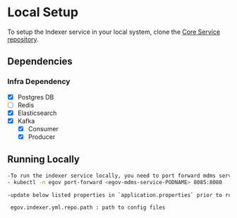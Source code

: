 # Local Setup

To setup the Indexer service in your local system, clone the [Core Service repository](https://github.com/egovernments/core-services).

## Dependencies

### Infra Dependency

- [X] Postgres DB
- [ ] Redis
- [X] Elasticsearch
- [X] Kafka
  - [X] Consumer
  - [X] Producer

## Running Locally

```bash
-To run the indexer service locally, you need to port forward mdms services locally and change `egov.mdms.host` property accordingly.
- kubectl -n egov port-forward <egov-mdms-service-PODNAME> 8085:8080

-update below listed properties in `application.properties` prior to running the project:

 egov.indexer.yml.repo.path : path to config files

```